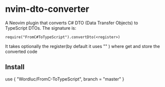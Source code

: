 # nvim-dto-converter

A Neovim plugin that converts C# DTO (Data Transfer Objects) to TypeScript DTOs.
The signature is:
```
require("FromC#ToTypeScript").convertDto(<register>)
```
It takes optionally the register(by default it uses "" ) where get and store the converted code

## Install
  use { "Wordluc/FromC-ToTypeScript", branch = "master" }

